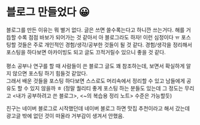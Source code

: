 # 블로그 만들었다 😀
블로그를 만든 이유는 뭐 별거 없다. 글은 쓰면 쓸수록는다고 하니깐 쓰는거다. 해를 거듭할 수록 점점 바보가 되어가는 것 같아서 아 블로그라도 하자! 이런 심정이다 ㅠ 포스팅할 것들은 주로 개인적인 경험/생각/공부한 것들이 될 것 같다. 경험/생각을 정리해서 포스팅을 하다보면 아카이빙도 되고 글도 끄적거릴수 있으니 좋을 것 같다. <br><br>
평소 공부나 연구를 할 때 사람들이 쓴 블로그 글도 꽤 참조하는데, 보면서 확실하게 알지 않으면 포스팅 하기 힘들것 같았다. <br>
그래서 배운 것들을 포스팅 하다보면 스스로도 머리속에서 정리할 수 있고 남들에게 공유도 할 수 있지 않을까 ㅎ (정말 퀄리티 좋게 포스팅 하는 분들도 있는데 그 정도는 무리고 <내가 공부하려고 쓴 블로그>, <~의 복습용 정리 노트> 수준은 가능할듯) 

친구는 네이버 블로그로 시작했던데 네이버 블로그 하면 맛집 추천이라고 해서 갔는데 광고글 밖에 없던 것이 떠올라 거부감이 생겨서 안했음. 